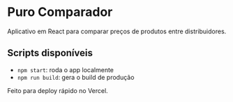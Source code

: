 # Puro Comparador

Aplicativo em React para comparar preços de produtos entre distribuidores.

## Scripts disponíveis

- `npm start`: roda o app localmente
- `npm run build`: gera o build de produção

Feito para deploy rápido no Vercel.